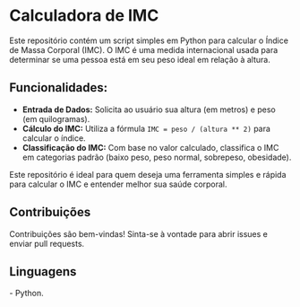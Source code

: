 <h1>Calculadora de IMC</h1>
        <p>Este repositório contém um script simples em Python para calcular o Índice de Massa Corporal (IMC). O IMC é uma medida internacional usada para determinar se uma pessoa está em seu peso ideal em relação à altura.</p>
        
<h2>Funcionalidades:</h2>
      <ul>
          <li><strong>Entrada de Dados:</strong> Solicita ao usuário sua altura (em metros) e peso (em quilogramas).</li>
          <li><strong>Cálculo do IMC:</strong> Utiliza a fórmula <code>IMC = peso / (altura ** 2)</code> para calcular o índice.</li>
          <li><strong>Classificação do IMC:</strong> Com base no valor calculado, classifica o IMC em categorias padrão (baixo peso, peso normal, sobrepeso, obesidade).</li>
      </ul>

  <p>Este repositório é ideal para quem deseja uma ferramenta simples e rápida para calcular o IMC e entender melhor sua saúde corporal.</p>
        
  <h2>Contribuições</h2>
        <p>Contribuições são bem-vindas! Sinta-se à vontade para abrir issues e enviar pull requests.</p>
  <h2>Linguagens</h2>
        <p>- Python.</p>
    </div>
</body>
</html>
